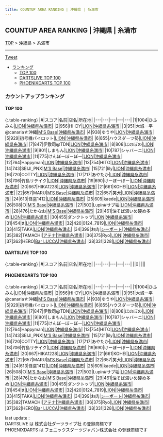 ```yaml
---
title: COUNTUP AREA RANKING | 沖縄県 | 糸満市
---
```

## COUNTUP AREA RANKING | 沖縄県 | 糸満市

[TOP](/darts/rank/) > [沖縄県](/darts/rank/沖縄県/) > 糸満市

___

<a href="https://twitter.com/share?ref_src=twsrc%5Etfw" data-text="COUNTUP AREA RANKING | 沖縄県糸満市" class="twitter-share-button" data-hashtags="DARTSLIVE,PHOENIXDARTS,darts,ダーツ" data-show-count="false">Tweet</a>

* [ランキング](#カウントアップランキング)
    * [TOP 100](#top-100)
    * [DARTSLIVE TOP 100](#dartslive-top-100)
    * [PHOENIXDARTS TOP 100](#phoenixdarts-top-100)

### カウントアップランキング

#### TOP 100



{:.table-ranking}
|#|スコア|名前|店名|所在地|
|---|---|---|---|---|
|1|1004|<span class="rank-name-pd">ひふみん</span>|<a href="https://vs.phoenixdarts.com/jp/shop/shopDetailInfo/s_56565?s_seq=56565">LION</a>|<a href="/darts/rank/沖縄県/糸満市">沖縄県糸満市</a>|
|2|956|<span class="rank-name-pd">HI-DY</span>|<a href="https://vs.phoenixdarts.com/jp/shop/shopDetailInfo/s_56565?s_seq=56565">LION</a>|<a href="/darts/rank/沖縄県/糸満市">沖縄県糸満市</a>|
|3|951|<span class="rank-name-pd">大城一平@canaria☆沖縄</span>|<a href="https://vs.phoenixdarts.com/jp/shop/shopDetailInfo/s_83214?s_seq=83214">M’S Base</a>|<a href="/darts/rank/沖縄県/糸満市">沖縄県糸満市</a>|
|4|938|<span class="rank-name-pd">ゆうや</span>|<a href="https://vs.phoenixdarts.com/jp/shop/shopDetailInfo/s_56565?s_seq=56565">LION</a>|<a href="/darts/rank/沖縄県/糸満市">沖縄県糸満市</a>|
|5|929|<span class="rank-name-pd">初号機パイロット</span>|<a href="https://vs.phoenixdarts.com/jp/shop/shopDetailInfo/s_56565?s_seq=56565">LION</a>|<a href="/darts/rank/沖縄県/糸満市">沖縄県糸満市</a>|
|6|855|<span class="rank-name-pd">ハウスダーツ勢</span>|<a href="https://vs.phoenixdarts.com/jp/shop/shopDetailInfo/s_56565?s_seq=56565">LION</a>|<a href="/darts/rank/沖縄県/糸満市">沖縄県糸満市</a>|
|7|847|<span class="rank-name-pd">伊敷司@TDN</span>|<a href="https://vs.phoenixdarts.com/jp/shop/shopDetailInfo/s_56565?s_seq=56565">LION</a>|<a href="/darts/rank/沖縄県/糸満市">沖縄県糸満市</a>|
|8|808|<span class="rank-name-pd">ほのぼの</span>|<a href="https://vs.phoenixdarts.com/jp/shop/shopDetailInfo/s_56565?s_seq=56565">LION</a>|<a href="/darts/rank/沖縄県/糸満市">沖縄県糸満市</a>|
|9|801|<span class="rank-name-pd">しまもん</span>|<a href="https://vs.phoenixdarts.com/jp/shop/shopDetailInfo/s_56565?s_seq=56565">LION</a>|<a href="/darts/rank/沖縄県/糸満市">沖縄県糸満市</a>|
|10|787|<span class="rank-name-pd">シャバーニ</span>|<a href="https://vs.phoenixdarts.com/jp/shop/shopDetailInfo/s_56565?s_seq=56565">LION</a>|<a href="/darts/rank/沖縄県/糸満市">沖縄県糸満市</a>|
|11|775|<span class="rank-name-pd">けんぼーぼーぼー</span>|<a href="https://vs.phoenixdarts.com/jp/shop/shopDetailInfo/s_56565?s_seq=56565">LION</a>|<a href="/darts/rank/沖縄県/糸満市">沖縄県糸満市</a>|
|12|764|<span class="rank-name-pd">Happyman</span>|<a href="https://vs.phoenixdarts.com/jp/shop/shopDetailInfo/s_56565?s_seq=56565">LION</a>|<a href="/darts/rank/沖縄県/糸満市">沖縄県糸満市</a>|
|13|754|<span class="rank-name-pd">HITO</span>|<a href="https://vs.phoenixdarts.com/jp/shop/shopDetailInfo/s_56565?s_seq=56565">LION</a>|<a href="/darts/rank/沖縄県/糸満市">沖縄県糸満市</a>|
|14|743|<span class="rank-name-pd">SEIJI_PNX</span>|<a href="https://vs.phoenixdarts.com/jp/shop/shopDetailInfo/s_83214?s_seq=83214">M’S Base</a>|<a href="/darts/rank/沖縄県/糸満市">沖縄県糸満市</a>|
|15|721|<span class="rank-name-pd">lily</span>|<a href="https://vs.phoenixdarts.com/jp/shop/shopDetailInfo/s_56565?s_seq=56565">LION</a>|<a href="/darts/rank/沖縄県/糸満市">沖縄県糸満市</a>|
|16|720|<span class="rank-name-pd">COTTY</span>|<a href="https://vs.phoenixdarts.com/jp/shop/shopDetailInfo/s_56565?s_seq=56565">LION</a>|<a href="/darts/rank/沖縄県/糸満市">沖縄県糸満市</a>|
|17|717|<span class="rank-name-pd">あやたか</span>|<a href="https://vs.phoenixdarts.com/jp/shop/shopDetailInfo/s_56565?s_seq=56565">LION</a>|<a href="/darts/rank/沖縄県/糸満市">沖縄県糸満市</a>|
|18|706|<span class="rank-name-pd">竹島リテイク</span>|<a href="https://vs.phoenixdarts.com/jp/shop/shopDetailInfo/s_56565?s_seq=56565">LION</a>|<a href="/darts/rank/沖縄県/糸満市">沖縄県糸満市</a>|
|19|690|<span class="rank-name-pd">けーぼーぼー</span>|<a href="https://vs.phoenixdarts.com/jp/shop/shopDetailInfo/s_56565?s_seq=56565">LION</a>|<a href="/darts/rank/沖縄県/糸満市">沖縄県糸満市</a>|
|20|667|<span class="rank-name-pd">HIKA1228</span>|<a href="https://vs.phoenixdarts.com/jp/shop/shopDetailInfo/s_56565?s_seq=56565">LION</a>|<a href="/darts/rank/沖縄県/糸満市">沖縄県糸満市</a>|
|21|661|<span class="rank-name-pd">KOHEI</span>|<a href="https://vs.phoenixdarts.com/jp/shop/shopDetailInfo/s_56565?s_seq=56565">LION</a>|<a href="/darts/rank/沖縄県/糸満市">沖縄県糸満市</a>|
|22|657|<span class="rank-name-pd">MARU</span>|<a href="https://vs.phoenixdarts.com/jp/shop/shopDetailInfo/s_83214?s_seq=83214">M’S Base</a>|<a href="/darts/rank/沖縄県/糸満市">沖縄県糸満市</a>|
|22|657|<span class="rank-name-pd">笑犬</span>|<a href="https://vs.phoenixdarts.com/jp/shop/shopDetailInfo/s_56565?s_seq=56565">LION</a>|<a href="/darts/rank/沖縄県/糸満市">沖縄県糸満市</a>|
|24|613|<span class="rank-name-pd">怪盗1412</span>|<a href="https://vs.phoenixdarts.com/jp/shop/shopDetailInfo/s_56565?s_seq=56565">LION</a>|<a href="/darts/rank/沖縄県/糸満市">沖縄県糸満市</a>|
|25|605|<span class="rank-name-pd">kaede</span>|<a href="https://vs.phoenixdarts.com/jp/shop/shopDetailInfo/s_56565?s_seq=56565">LION</a>|<a href="/darts/rank/沖縄県/糸満市">沖縄県糸満市</a>|
|26|508|<span class="rank-name-pd">○</span>|<a href="https://vs.phoenixdarts.com/jp/shop/shopDetailInfo/s_83214?s_seq=83214">M’S Base</a>|<a href="/darts/rank/沖縄県/糸満市">沖縄県糸満市</a>|
|27|502|<span class="rank-name-pd">Lupin#サブ垢</span>|<a href="https://vs.phoenixdarts.com/jp/shop/shopDetailInfo/s_56565?s_seq=56565">LION</a>|<a href="/darts/rank/沖縄県/糸満市">沖縄県糸満市</a>|
|28|476|<span class="rank-name-pd">たかなお</span>|<a href="https://vs.phoenixdarts.com/jp/shop/shopDetailInfo/s_83214?s_seq=83214">M’S Base</a>|<a href="/darts/rank/沖縄県/糸満市">沖縄県糸満市</a>|
|29|461|<span class="rank-name-pd">油そば濃いめ硬め多め</span>|<a href="https://vs.phoenixdarts.com/jp/shop/shopDetailInfo/s_56565?s_seq=56565">LION</a>|<a href="/darts/rank/沖縄県/糸満市">沖縄県糸満市</a>|
|30|455|<span class="rank-name-pd">ダンクトップ</span>|<a href="https://vs.phoenixdarts.com/jp/shop/shopDetailInfo/s_56565?s_seq=56565">LION</a>|<a href="/darts/rank/沖縄県/糸満市">沖縄県糸満市</a>|
|31|454|<span class="rank-name-pd">tt</span>|<a href="https://vs.phoenixdarts.com/jp/shop/shopDetailInfo/s_56565?s_seq=56565">LION</a>|<a href="/darts/rank/沖縄県/糸満市">沖縄県糸満市</a>|
|32|420|<span class="rank-name-pd">0124_7819</span>|<a href="https://vs.phoenixdarts.com/jp/shop/shopDetailInfo/s_56565?s_seq=56565">LION</a>|<a href="/darts/rank/沖縄県/糸満市">沖縄県糸満市</a>|
|33|415|<span class="rank-name-pd">TAKA</span>|<a href="https://vs.phoenixdarts.com/jp/shop/shopDetailInfo/s_56565?s_seq=56565">LION</a>|<a href="/darts/rank/沖縄県/糸満市">沖縄県糸満市</a>|
|34|399|<span class="rank-name-pd">お肉</span>|<a href="https://vs.phoenixdarts.com/jp/shop/shopDetailInfo/s_5482?s_seq=5482">シーポート</a>|<a href="/darts/rank/沖縄県/糸満市">沖縄県糸満市</a>|
|35|382|<span class="rank-name-pd">TAMACHI</span>|<a href="https://vs.phoenixdarts.com/jp/shop/shopDetailInfo/s_72096?s_seq=72096">アテナ</a>|<a href="/darts/rank/沖縄県/糸満市">沖縄県糸満市</a>|
|36|375|<span class="rank-name-pd">Ryo</span>|<a href="https://vs.phoenixdarts.com/jp/shop/shopDetailInfo/s_56565?s_seq=56565">LION</a>|<a href="/darts/rank/沖縄県/糸満市">沖縄県糸満市</a>|
|37|362|<span class="rank-name-pd">HERO</span>|<a href="https://vs.phoenixdarts.com/jp/shop/shopDetailInfo/s_84398?s_seq=84398">Bar LUCCA</a>|<a href="/darts/rank/沖縄県/糸満市">沖縄県糸満市</a>|
|38|331|<span class="rank-name-pd">328</span>|<a href="https://vs.phoenixdarts.com/jp/shop/shopDetailInfo/s_56565?s_seq=56565">LION</a>|<a href="/darts/rank/沖縄県/糸満市">沖縄県糸満市</a>|


#### DARTSLIVE TOP 100



{:.table-ranking}
|#|スコア|名前|店名|所在地|
|---|---|---|---|---|
||0|<span class="rank-name-dl"> </span>|<a href=""></a>|<a href="/darts/rank//"></a>|


#### PHOENIXDARTS TOP 100



{:.table-ranking}
|#|スコア|名前|店名|所在地|
|---|---|---|---|---|
|1|1004|<span class="rank-name-pd">ひふみん</span>|<a href="https://vs.phoenixdarts.com/jp/shop/shopDetailInfo/s_56565?s_seq=56565">LION</a>|<a href="/darts/rank/沖縄県/糸満市">沖縄県糸満市</a>|
|2|956|<span class="rank-name-pd">HI-DY</span>|<a href="https://vs.phoenixdarts.com/jp/shop/shopDetailInfo/s_56565?s_seq=56565">LION</a>|<a href="/darts/rank/沖縄県/糸満市">沖縄県糸満市</a>|
|3|951|<span class="rank-name-pd">大城一平@canaria☆沖縄</span>|<a href="https://vs.phoenixdarts.com/jp/shop/shopDetailInfo/s_83214?s_seq=83214">M’S Base</a>|<a href="/darts/rank/沖縄県/糸満市">沖縄県糸満市</a>|
|4|938|<span class="rank-name-pd">ゆうや</span>|<a href="https://vs.phoenixdarts.com/jp/shop/shopDetailInfo/s_56565?s_seq=56565">LION</a>|<a href="/darts/rank/沖縄県/糸満市">沖縄県糸満市</a>|
|5|929|<span class="rank-name-pd">初号機パイロット</span>|<a href="https://vs.phoenixdarts.com/jp/shop/shopDetailInfo/s_56565?s_seq=56565">LION</a>|<a href="/darts/rank/沖縄県/糸満市">沖縄県糸満市</a>|
|6|855|<span class="rank-name-pd">ハウスダーツ勢</span>|<a href="https://vs.phoenixdarts.com/jp/shop/shopDetailInfo/s_56565?s_seq=56565">LION</a>|<a href="/darts/rank/沖縄県/糸満市">沖縄県糸満市</a>|
|7|847|<span class="rank-name-pd">伊敷司@TDN</span>|<a href="https://vs.phoenixdarts.com/jp/shop/shopDetailInfo/s_56565?s_seq=56565">LION</a>|<a href="/darts/rank/沖縄県/糸満市">沖縄県糸満市</a>|
|8|808|<span class="rank-name-pd">ほのぼの</span>|<a href="https://vs.phoenixdarts.com/jp/shop/shopDetailInfo/s_56565?s_seq=56565">LION</a>|<a href="/darts/rank/沖縄県/糸満市">沖縄県糸満市</a>|
|9|801|<span class="rank-name-pd">しまもん</span>|<a href="https://vs.phoenixdarts.com/jp/shop/shopDetailInfo/s_56565?s_seq=56565">LION</a>|<a href="/darts/rank/沖縄県/糸満市">沖縄県糸満市</a>|
|10|787|<span class="rank-name-pd">シャバーニ</span>|<a href="https://vs.phoenixdarts.com/jp/shop/shopDetailInfo/s_56565?s_seq=56565">LION</a>|<a href="/darts/rank/沖縄県/糸満市">沖縄県糸満市</a>|
|11|775|<span class="rank-name-pd">けんぼーぼーぼー</span>|<a href="https://vs.phoenixdarts.com/jp/shop/shopDetailInfo/s_56565?s_seq=56565">LION</a>|<a href="/darts/rank/沖縄県/糸満市">沖縄県糸満市</a>|
|12|764|<span class="rank-name-pd">Happyman</span>|<a href="https://vs.phoenixdarts.com/jp/shop/shopDetailInfo/s_56565?s_seq=56565">LION</a>|<a href="/darts/rank/沖縄県/糸満市">沖縄県糸満市</a>|
|13|754|<span class="rank-name-pd">HITO</span>|<a href="https://vs.phoenixdarts.com/jp/shop/shopDetailInfo/s_56565?s_seq=56565">LION</a>|<a href="/darts/rank/沖縄県/糸満市">沖縄県糸満市</a>|
|14|743|<span class="rank-name-pd">SEIJI_PNX</span>|<a href="https://vs.phoenixdarts.com/jp/shop/shopDetailInfo/s_83214?s_seq=83214">M’S Base</a>|<a href="/darts/rank/沖縄県/糸満市">沖縄県糸満市</a>|
|15|721|<span class="rank-name-pd">lily</span>|<a href="https://vs.phoenixdarts.com/jp/shop/shopDetailInfo/s_56565?s_seq=56565">LION</a>|<a href="/darts/rank/沖縄県/糸満市">沖縄県糸満市</a>|
|16|720|<span class="rank-name-pd">COTTY</span>|<a href="https://vs.phoenixdarts.com/jp/shop/shopDetailInfo/s_56565?s_seq=56565">LION</a>|<a href="/darts/rank/沖縄県/糸満市">沖縄県糸満市</a>|
|17|717|<span class="rank-name-pd">あやたか</span>|<a href="https://vs.phoenixdarts.com/jp/shop/shopDetailInfo/s_56565?s_seq=56565">LION</a>|<a href="/darts/rank/沖縄県/糸満市">沖縄県糸満市</a>|
|18|706|<span class="rank-name-pd">竹島リテイク</span>|<a href="https://vs.phoenixdarts.com/jp/shop/shopDetailInfo/s_56565?s_seq=56565">LION</a>|<a href="/darts/rank/沖縄県/糸満市">沖縄県糸満市</a>|
|19|690|<span class="rank-name-pd">けーぼーぼー</span>|<a href="https://vs.phoenixdarts.com/jp/shop/shopDetailInfo/s_56565?s_seq=56565">LION</a>|<a href="/darts/rank/沖縄県/糸満市">沖縄県糸満市</a>|
|20|667|<span class="rank-name-pd">HIKA1228</span>|<a href="https://vs.phoenixdarts.com/jp/shop/shopDetailInfo/s_56565?s_seq=56565">LION</a>|<a href="/darts/rank/沖縄県/糸満市">沖縄県糸満市</a>|
|21|661|<span class="rank-name-pd">KOHEI</span>|<a href="https://vs.phoenixdarts.com/jp/shop/shopDetailInfo/s_56565?s_seq=56565">LION</a>|<a href="/darts/rank/沖縄県/糸満市">沖縄県糸満市</a>|
|22|657|<span class="rank-name-pd">MARU</span>|<a href="https://vs.phoenixdarts.com/jp/shop/shopDetailInfo/s_83214?s_seq=83214">M’S Base</a>|<a href="/darts/rank/沖縄県/糸満市">沖縄県糸満市</a>|
|22|657|<span class="rank-name-pd">笑犬</span>|<a href="https://vs.phoenixdarts.com/jp/shop/shopDetailInfo/s_56565?s_seq=56565">LION</a>|<a href="/darts/rank/沖縄県/糸満市">沖縄県糸満市</a>|
|24|613|<span class="rank-name-pd">怪盗1412</span>|<a href="https://vs.phoenixdarts.com/jp/shop/shopDetailInfo/s_56565?s_seq=56565">LION</a>|<a href="/darts/rank/沖縄県/糸満市">沖縄県糸満市</a>|
|25|605|<span class="rank-name-pd">kaede</span>|<a href="https://vs.phoenixdarts.com/jp/shop/shopDetailInfo/s_56565?s_seq=56565">LION</a>|<a href="/darts/rank/沖縄県/糸満市">沖縄県糸満市</a>|
|26|508|<span class="rank-name-pd">○</span>|<a href="https://vs.phoenixdarts.com/jp/shop/shopDetailInfo/s_83214?s_seq=83214">M’S Base</a>|<a href="/darts/rank/沖縄県/糸満市">沖縄県糸満市</a>|
|27|502|<span class="rank-name-pd">Lupin#サブ垢</span>|<a href="https://vs.phoenixdarts.com/jp/shop/shopDetailInfo/s_56565?s_seq=56565">LION</a>|<a href="/darts/rank/沖縄県/糸満市">沖縄県糸満市</a>|
|28|476|<span class="rank-name-pd">たかなお</span>|<a href="https://vs.phoenixdarts.com/jp/shop/shopDetailInfo/s_83214?s_seq=83214">M’S Base</a>|<a href="/darts/rank/沖縄県/糸満市">沖縄県糸満市</a>|
|29|461|<span class="rank-name-pd">油そば濃いめ硬め多め</span>|<a href="https://vs.phoenixdarts.com/jp/shop/shopDetailInfo/s_56565?s_seq=56565">LION</a>|<a href="/darts/rank/沖縄県/糸満市">沖縄県糸満市</a>|
|30|455|<span class="rank-name-pd">ダンクトップ</span>|<a href="https://vs.phoenixdarts.com/jp/shop/shopDetailInfo/s_56565?s_seq=56565">LION</a>|<a href="/darts/rank/沖縄県/糸満市">沖縄県糸満市</a>|
|31|454|<span class="rank-name-pd">tt</span>|<a href="https://vs.phoenixdarts.com/jp/shop/shopDetailInfo/s_56565?s_seq=56565">LION</a>|<a href="/darts/rank/沖縄県/糸満市">沖縄県糸満市</a>|
|32|420|<span class="rank-name-pd">0124_7819</span>|<a href="https://vs.phoenixdarts.com/jp/shop/shopDetailInfo/s_56565?s_seq=56565">LION</a>|<a href="/darts/rank/沖縄県/糸満市">沖縄県糸満市</a>|
|33|415|<span class="rank-name-pd">TAKA</span>|<a href="https://vs.phoenixdarts.com/jp/shop/shopDetailInfo/s_56565?s_seq=56565">LION</a>|<a href="/darts/rank/沖縄県/糸満市">沖縄県糸満市</a>|
|34|399|<span class="rank-name-pd">お肉</span>|<a href="https://vs.phoenixdarts.com/jp/shop/shopDetailInfo/s_5482?s_seq=5482">シーポート</a>|<a href="/darts/rank/沖縄県/糸満市">沖縄県糸満市</a>|
|35|382|<span class="rank-name-pd">TAMACHI</span>|<a href="https://vs.phoenixdarts.com/jp/shop/shopDetailInfo/s_72096?s_seq=72096">アテナ</a>|<a href="/darts/rank/沖縄県/糸満市">沖縄県糸満市</a>|
|36|375|<span class="rank-name-pd">Ryo</span>|<a href="https://vs.phoenixdarts.com/jp/shop/shopDetailInfo/s_56565?s_seq=56565">LION</a>|<a href="/darts/rank/沖縄県/糸満市">沖縄県糸満市</a>|
|37|362|<span class="rank-name-pd">HERO</span>|<a href="https://vs.phoenixdarts.com/jp/shop/shopDetailInfo/s_84398?s_seq=84398">Bar LUCCA</a>|<a href="/darts/rank/沖縄県/糸満市">沖縄県糸満市</a>|
|38|331|<span class="rank-name-pd">328</span>|<a href="https://vs.phoenixdarts.com/jp/shop/shopDetailInfo/s_56565?s_seq=56565">LION</a>|<a href="/darts/rank/沖縄県/糸満市">沖縄県糸満市</a>|


<div class="footer border-top border-gray-light mt-5 pt-3 text-right text-gray">
    last update : <span style="font-weight: italic" id="foot_last_modified"></span><br />
    DARTSLIVE は 株式会社ダーツライブ社 の登録商標です<br />
    PHOENIXDARTS は フェニックスダーツジャパン株式会社 の登録商標です<br />
</div>

<script src="https://cdnjs.cloudflare.com/ajax/libs/jquery.tablesorter/2.31.3/js/jquery.tablesorter.min.js" integrity="sha512-qzgd5cYSZcosqpzpn7zF2ZId8f/8CHmFKZ8j7mU4OUXTNRd5g+ZHBPsgKEwoqxCtdQvExE5LprwwPAgoicguNg==" crossorigin="anonymous" referrerpolicy="no-referrer"></script>
<link rel="stylesheet" href="https://cdnjs.cloudflare.com/ajax/libs/jquery.tablesorter/2.31.3/css/theme.default.min.css" integrity="sha512-wghhOJkjQX0Lh3NSWvNKeZ0ZpNn+SPVXX1Qyc9OCaogADktxrBiBdKGDoqVUOyhStvMBmJQ8ZdMHiR3wuEq8+w==" crossorigin="anonymous" referrerpolicy="no-referrer" />
<script>
$(function() {
    $(".table-ranking").tablesorter({sortList:[[0, 0]]});
    $("#foot_last_modified").text(formatDate(new Date(document.lastModified), 'yyyy-MM-dd HH:mm:ss'));
});
</script>

<script async src="https://platform.twitter.com/widgets.js" charset="utf-8"></script>